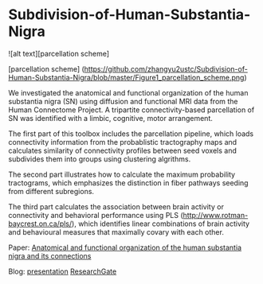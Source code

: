 # Subdivision-of-Human-Substantia-Nigra

![alt text][parcellation scheme]

[parcellation scheme] (https://github.com/zhangyu2ustc/Subdivision-of-Human-Substantia-Nigra/blob/master/Figure1_parcellation_scheme.png)

We investigated the anatomical and functional organization of the human substantia nigra (SN) using diffusion and functional MRI data from the Human Connectome Project.  A tripartite connectivity-based parcellation of SN was identified with a limbic, cognitive, motor arrangement. 

The first part of this toolbox includes the parcellation pipeline, which loads connectivity information from the probablistic tractography maps and calculates similarity of connectivity profiles between seed voxels and subdivides them into groups using clustering algrithms.

The second part illustrates how to calculate the maximum probability tractograms, which emphasizes the distinction in fiber pathways seeding from different subregions.

The third part calculates the association between brain activity or connectivity and behavioral performance using PLS (http://www.rotman-baycrest.on.ca/pls/), which identifies linear combinations of brain activity and behavioural measures that maximally covary with each other.  

Paper: [Anatomical and functional organization of the human substantia nigra and its connections](https://elifesciences.org/articles/26653)

Blog: [presentation](https://wordpress.com/post/yuzhang2017.wordpress.com/753)
[ResearchGate](https://www.researchgate.net/publication/319250937_Anatomical_and_functional_organization_of_the_human_substantia_Nigra_and_its_connections)
